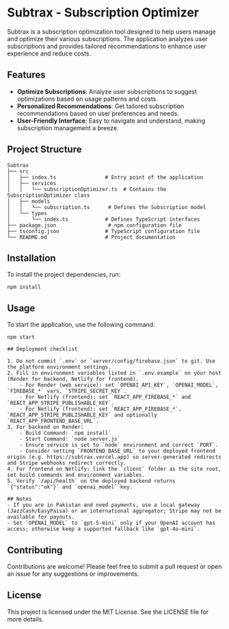 # Subtrax - Subscription Optimizer

Subtrax is a subscription optimization tool designed to help users manage and optimize their various subscriptions. The application analyzes user subscriptions and provides tailored recommendations to enhance user experience and reduce costs.

## Features

- **Optimize Subscriptions**: Analyze user subscriptions to suggest optimizations based on usage patterns and costs.
- **Personalized Recommendations**: Get tailored subscription recommendations based on user preferences and needs.
- **User-Friendly Interface**: Easy to navigate and understand, making subscription management a breeze.

## Project Structure

```
Subtrax
├── src
│   ├── index.ts                # Entry point of the application
│   ├── services
│   │   └── subscriptionOptimizer.ts  # Contains the SubscriptionOptimizer class
│   ├── models
│   │   └── subscription.ts      # Defines the Subscription model
│   └── types
│       └── index.ts            # Defines TypeScript interfaces
├── package.json                 # npm configuration file
├── tsconfig.json               # TypeScript configuration file
└── README.md                   # Project documentation
```

## Installation

To install the project dependencies, run:

```
npm install
```

## Usage

To start the application, use the following command:

```
npm start

## Deployment checklist

1. Do not commit `.env` or `server/config/firebase.json` to git. Use the platform environment settings.
2. Fill in environment variables listed in `.env.example` on your host (Render for backend, Netlify for frontend).
	- For Render (web service): set `OPENAI_API_KEY`, `OPENAI_MODEL`, `FIREBASE_*` vars, `STRIPE_SECRET_KEY`.
	- For Netlify (frontend): set `REACT_APP_FIREBASE_*` and `REACT_APP_STRIPE_PUBLISHABLE_KEY`.
	- For Netlify (frontend): set `REACT_APP_FIREBASE_*`, `REACT_APP_STRIPE_PUBLISHABLE_KEY` and optionally `REACT_APP_FRONTEND_BASE_URL`.
3. For backend on Render:
	- Build Command: `npm install`
	- Start Command: `node server.js`
	- Ensure service is set to `node` environment and correct `PORT`.
	- Consider setting `FRONTEND_BASE_URL` to your deployed frontend origin (e.g. https://subtrax.vercel.app) so server-generated redirects and Stripe webhooks redirect correctly.
4. For frontend on Netlify: link the `client` folder as the site root, set build commands and environment variables.
5. Verify `/api/health` on the deployed backend returns `{"status":"ok"}` and `openai_model` key.

## Notes
- If you are in Pakistan and need payments, use a local gateway (JazzCash/EasyPaisa) or an international aggregator; Stripe may not be available for payouts.
- Set `OPENAI_MODEL` to `gpt-5-mini` only if your OpenAI account has access; otherwise keep a supported fallback like `gpt-4o-mini`.
```

## Contributing

Contributions are welcome! Please feel free to submit a pull request or open an issue for any suggestions or improvements.

## License

This project is licensed under the MIT License. See the LICENSE file for more details.